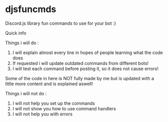 # djsfuncmds
Discord.js library fun commands to  use for your bot :)


Quick info

Things i will do :

1. I will explain almost every line in hopes of people learning what the code does
2. If requested i will update outdated commands from different bots!
3. I will test each command before posting it, so it does not cause errors!

Some of the code in here is NOT fully made by me but is updated with a little more content and is explained aswell!

Things i will not do :

1. I will not help you set up the commands
2. I will not show you how to use command handlers 
3. I will not help you with errors

